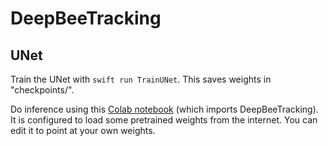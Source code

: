# DeepBeeTracking

## UNet

Train the UNet with `swift run TrainUNet`. This saves weights in "checkpoints/".

Do inference using this [Colab notebook][unet_nb] (which imports DeepBeeTracking). It
is configured to load some pretrained weights from the internet. You can edit
it to point at your own weights.

[unet_nb]: https://colab.research.google.com/github/marcrasi/DeepBeeTracking/blob/master/Notebooks/Bee_UNet.ipynb
